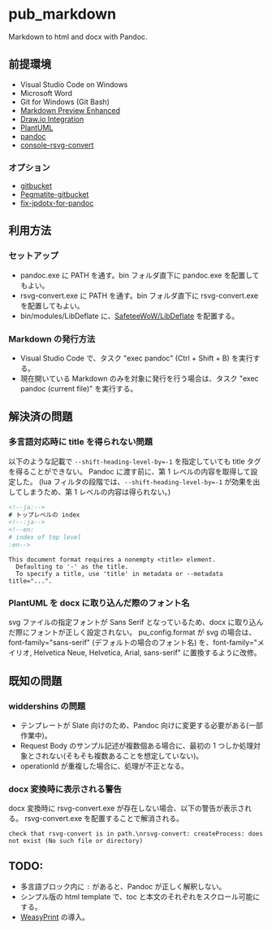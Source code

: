 # pub_markdown

Markdown to html and docx with Pandoc.

## 前提環境

+ Visual Studio Code on Windows
+ Microsoft Word
+ Git for Windows (Git Bash)
+ [Markdown Preview Enhanced](https://marketplace.visualstudio.com/items?itemName=shd101wyy.markdown-preview-enhanced)
+ [Draw.io Integration](https://marketplace.visualstudio.com/items?itemName=hediet.vscode-drawio)
+ [PlantUML](https://marketplace.visualstudio.com/items?itemName=jebbs.plantuml)
+ [pandoc](https://github.com/jgm/pandoc)
+ [console-rsvg-convert](https://github.com/miyako/console-rsvg-convert)

### オプション

+ [gitbucket](https://github.com/gitbucket/gitbucket)
+ [Pegmatite-gitbucket](https://chromewebstore.google.com/detail/pegmatite-gitbucket/gkdjfofhecooaojkhbohidojebbpcene?pli=1)
+ [fix-jpdotx-for-pandoc](https://github.com/Hondarer/fix-jpdotx-for-pandoc)

## 利用方法

### セットアップ

+ pandoc.exe に PATH を通す。bin フォルダ直下に pandoc.exe を配置してもよい。
+ rsvg-convert.exe に PATH を通す。bin フォルダ直下に rsvg-convert.exe を配置してもよい。
+ bin/modules/LibDeflate に、[SafeteeWoW/LibDeflate](https://github.com/SafeteeWoW/LibDeflate) を配置する。

### Markdown の発行方法

+ Visual Studio Code で、タスク "exec pandoc" (Ctrl + Shift + B) を実行する。
+ 現在開いている Markdown のみを対象に発行を行う場合は、タスク "exec pandoc (current file)" を実行する。

## 解決済の問題

### 多言語対応時に title を得られない問題

以下のような記載で `--shift-heading-level-by=-1` を指定していても title タグを得ることができない。
Pandoc に渡す前に、第 1 レベルの内容を取得して設定した。
(lua フィルタの段階では、`--shift-heading-level-by=-1` が効果を出してしまうため、第 1 レベルの内容は得られない。)

```html
<!--ja:-->
# トップレベルの index
<!--:ja-->
<!--en:
# index of top level
:en-->
```

```text
This document format requires a nonempty <title> element.
  Defaulting to '-' as the title.
  To specify a title, use 'title' in metadata or --metadata title="...".
```

### PlantUML を docx に取り込んだ際のフォント名

svg ファイルの指定フォントが Sans Serif となっているため、docx に取り込んだ際にフォントが正しく設定されない。
pu_config.format が svg の場合は、font-family="sans-serif" (デフォルトの場合のフォント名) を、font-family="メイリオ, Helvetica Neue, Helvetica, Arial, sans-serif" に置換するように改修。

## 既知の問題

### widdershins の問題

+ テンプレートが Slate 向けのため、Pandoc 向けに変更する必要がある(一部作業中)。
+ Request Body のサンプル記述が複数個ある場合に、最初の 1 つしか処理対象とされない(そもそも複数あることを想定していない)。
+ operationId が重複した場合に、処理が不正となる。

### docx 変換時に表示される警告

docx 変換時に rsvg-convert.exe が存在しない場合、以下の警告が表示される。
rsvg-convert.exe を配置することで解消される。

```text
check that rsvg-convert is in path.\nrsvg-convert: createProcess: does not exist (No such file or directory)
```

## TODO:

+ 多言語ブロック内に `:` があると、Pandoc が正しく解釈しない。
+ シンプル版の html template で、toc と本文のそれぞれをスクロール可能にする。
+ [WeasyPrint](https://github.com/Kozea/WeasyPrint) の導入。
